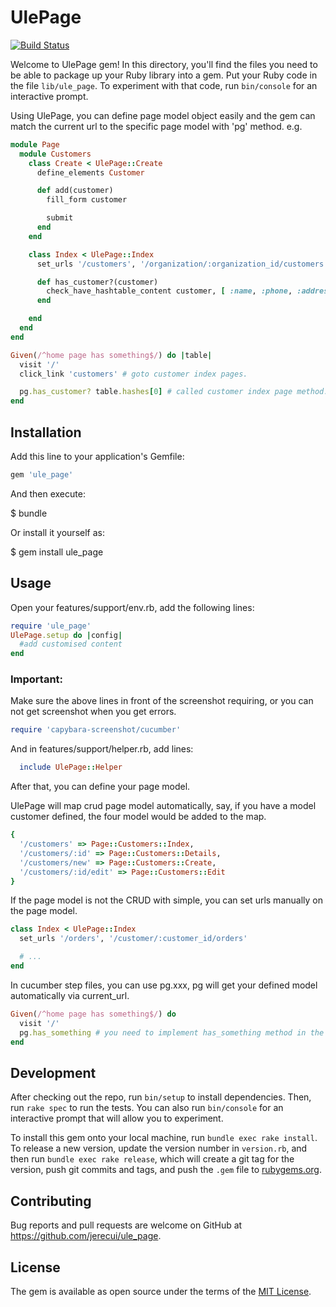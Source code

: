 # UlePage

[![Build Status](https://travis-ci.org/jerecui/ule_page.svg?branch=master)](https://travis-ci.org/jerecui/ule_page)

Welcome to UlePage gem! In this directory, you'll find the files you need to be able to package up your Ruby library into a gem. Put your Ruby code in the file `lib/ule_page`. To experiment with that code, run `bin/console` for an interactive prompt.

Using UlePage, you can define page model object easily and the gem can match the current url to the specific page model with 'pg' method. e.g.
```ruby
module Page
  module Customers
    class Create < UlePage::Create
      define_elements Customer

      def add(customer)
        fill_form customer

        submit
      end
    end

    class Index < UlePage::Index
      set_urls '/customers', '/organization/:organization_id/customers'

      def has_customer?(customer)
        check_have_hashtable_content customer, [ :name, :phone, :address ]
      end

    end
  end
end

Given(/^home page has something$/) do |table|
  visit '/'
  click_link 'customers' # goto customer index pages.

  pg.has_customer? table.hashes[0] # called customer index page method.
end

```

## Installation

Add this line to your application's Gemfile:

```ruby
gem 'ule_page'
```

And then execute:

  $ bundle

Or install it yourself as:

  $ gem install ule_page

## Usage
Open your features/support/env.rb, add the following lines:
```ruby
require 'ule_page'
UlePage.setup do |config|
  #add customised content
end
```
### Important:
Make sure the above lines in front of the screenshot requiring, or you can not get screenshot when you get errors.
```ruby
require 'capybara-screenshot/cucumber'
```
And in features/support/helper.rb, add lines:
```ruby
  include UlePage::Helper

```
After that, you can define your page model.

UlePage will map crud page model automatically, say, if you have a model customer defined, the four model would be added to the map.
```ruby
{
  '/customers' => Page::Customers::Index,
  '/customers/:id' => Page::Customers::Details,
  '/customers/new' => Page::Customers::Create,
  '/customers/:id/edit' => Page::Customers::Edit
}
```
If the page model is not the CRUD with simple, you can set urls manually on the page model.
```ruby
class Index < UlePage::Index
  set_urls '/orders', '/customer/:customer_id/orders'

  # ...
end

```


In cucumber step files, you can use pg.xxx, pg will get your defined model automatically via current_url.

```ruby
Given(/^home page has something$/) do
  visit '/'
  pg.has_something # you need to implement has_something method in the home_page page model.
end
```

## Development

After checking out the repo, run `bin/setup` to install dependencies. Then, run `rake spec` to run the tests. You can also run `bin/console` for an interactive prompt that will allow you to experiment.

To install this gem onto your local machine, run `bundle exec rake install`. To release a new version, update the version number in `version.rb`, and then run `bundle exec rake release`, which will create a git tag for the version, push git commits and tags, and push the `.gem` file to [rubygems.org](https://rubygems.org).

## Contributing

Bug reports and pull requests are welcome on GitHub at https://github.com/jerecui/ule_page.


## License

The gem is available as open source under the terms of the [MIT License](http://opensource.org/licenses/MIT).
